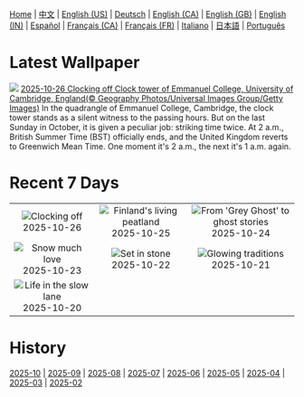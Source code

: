 [Home](../README.md) | [中文](zh-CN.md) | [English (US)](en-US.md) | [Deutsch](de-DE.md) | [English (CA)](en-CA.md) | [English (GB)](en-GB.md) | [English (IN)](en-IN.md) | [Español](es-ES.md) | [Français (CA)](fr-CA.md) | [Français (FR)](fr-FR.md) | [Italiano](it-IT.md) | [日本語](ja-JP.md) | [Português](pt-BR.md)

# Latest Wallpaper
![](https://www.bing.com/th?id=OHR.DSTEnds2025_EN-GB3762675856_UHD.jpg)
[2025-10-26 Clocking off Clock tower of Emmanuel College, University of Cambridge, England(© Geography Photos/Universal Images Group/Getty Images)](https://www.bing.com/th?id=OHR.DSTEnds2025_EN-GB3762675856_UHD.jpg)
In the quadrangle of Emmanuel College, Cambridge, the clock tower stands as a silent witness to the passing hours. But on the last Sunday in October, it is given a peculiar job: striking time twice. At 2 a.m., British Summer Time (BST) officially ends, and the United Kingdom reverts to Greenwich Mean Time. One moment it's 2 a.m., the next it's 1 a.m. again.

# Recent 7 Days
|  |  |  |
|:---:|:---:|:---:|
| ![](https://www.bing.com/th?id=OHR.DSTEnds2025_EN-GB3762675856_400x240.jpg "Clocking off") 2025-10-26 | ![](https://www.bing.com/th?id=OHR.MartimoaapaFinland_EN-GB3880674254_400x240.jpg "Finland's living peatland") 2025-10-25 | ![](https://www.bing.com/th?id=OHR.QueenMary_EN-GB3607133063_400x240.jpg "From 'Grey Ghost' to ghost stories") 2025-10-24 |
| ![](https://www.bing.com/th?id=OHR.SnowLeopard_EN-GB3426907402_400x240.jpg "Snow much love") 2025-10-23 | ![](https://www.bing.com/th?id=OHR.BulgariaRocks_EN-GB3300175834_400x240.jpg "Set in stone") 2025-10-22 | ![](https://www.bing.com/th?id=OHR.DiyaDiwali_EN-GB8694229403_400x240.jpg "Glowing traditions") 2025-10-21 |
| ![](https://www.bing.com/th?id=OHR.HoffmansSloth_EN-GB2702154812_400x240.jpg "Life in the slow lane") 2025-10-20 |  |  |

# History
[2025-10](../archives/wallpaper/en-GB/w_2025_10.md) | [2025-09](../archives/wallpaper/en-GB/w_2025_09.md) | [2025-08](../archives/wallpaper/en-GB/w_2025_08.md) | [2025-07](../archives/wallpaper/en-GB/w_2025_07.md) | [2025-06](../archives/wallpaper/en-GB/w_2025_06.md) | [2025-05](../archives/wallpaper/en-GB/w_2025_05.md) | [2025-04](../archives/wallpaper/en-GB/w_2025_04.md) | [2025-03](../archives/wallpaper/en-GB/w_2025_03.md) | [2025-02](../archives/wallpaper/en-GB/w_2025_02.md)
